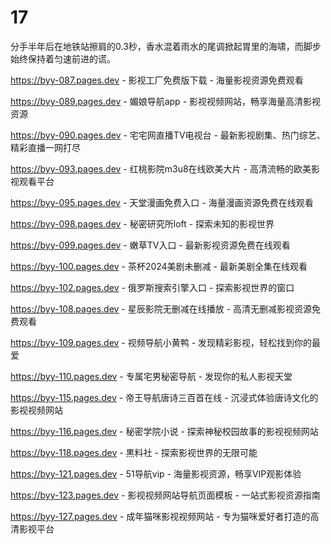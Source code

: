 # 17
分手半年后在地铁站擦肩的0.3秒，香水混着雨水的尾调掀起胃里的海啸，而脚步始终保持着匀速前进的谎。

https://byy-087.pages.dev - 影视工厂免费版下载 - 海量影视资源免费观看

https://byy-089.pages.dev - 媚娘导航app - 影视视频网站，畅享海量高清影视资源

https://byy-090.pages.dev - 宅宅网直播TV电视台 - 最新影视剧集、热门综艺、精彩直播一网打尽

https://byy-093.pages.dev - 红桃影院m3u8在线欧美大片 - 高清流畅的欧美影视观看平台

https://byy-095.pages.dev - 天堂漫画免费入口 - 海量漫画资源免费在线观看

https://byy-098.pages.dev - 秘密研究所loft - 探索未知的影视世界

https://byy-099.pages.dev - 嫩草TV入口 - 最新影视资源免费在线观看

https://byy-100.pages.dev - 茶杯2024美剧未删减 - 最新美剧全集在线观看

https://byy-102.pages.dev - 俄罗斯搜索引擎入口 - 探索影视世界的窗口

https://byy-108.pages.dev - 星辰影院无删减在线播放 - 高清无删减影视资源免费观看

https://byy-109.pages.dev - 视频导航小黄鸭 - 发现精彩影视，轻松找到你的最爱

https://byy-110.pages.dev - 专属宅男秘密导航 - 发现你的私人影视天堂

https://byy-115.pages.dev - 帝王导航唐诗三百首在线 - 沉浸式体验唐诗文化的影视视频网站

https://byy-116.pages.dev - 秘密学院小说 - 探索神秘校园故事的影视视频网站

https://byy-118.pages.dev - 黒料社 - 探索影视世界的无限可能

https://byy-121.pages.dev - 51导航vip - 海量影视资源，畅享VIP观影体验

https://byy-123.pages.dev - 影视视频网站导航页面模板 - 一站式影视资源指南

https://byy-127.pages.dev - 成年猫咪影视视频网站 - 专为猫咪爱好者打造的高清影视平台
